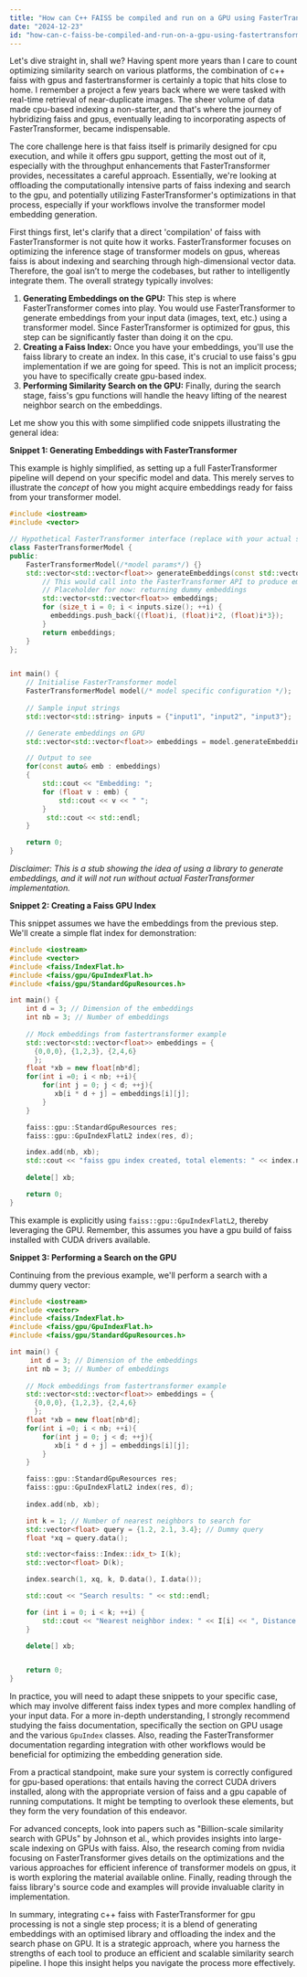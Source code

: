 ```yaml
---
title: "How can C++ FAISS be compiled and run on a GPU using FasterTransformer?"
date: "2024-12-23"
id: "how-can-c-faiss-be-compiled-and-run-on-a-gpu-using-fastertransformer"
---
```


Let's dive straight in, shall we? Having spent more years than I care to count optimizing similarity search on various platforms, the combination of c++ faiss with gpus and fastertransformer is certainly a topic that hits close to home. I remember a project a few years back where we were tasked with real-time retrieval of near-duplicate images. The sheer volume of data made cpu-based indexing a non-starter, and that's where the journey of hybridizing faiss and gpus, eventually leading to incorporating aspects of FasterTransformer, became indispensable.

The core challenge here is that faiss itself is primarily designed for cpu execution, and while it offers gpu support, getting the most out of it, especially with the throughput enhancements that FasterTransformer provides, necessitates a careful approach. Essentially, we're looking at offloading the computationally intensive parts of faiss indexing and search to the gpu, and potentially utilizing FasterTransformer's optimizations in that process, especially if your workflows involve the transformer model embedding generation.

First things first, let's clarify that a direct 'compilation' of faiss with FasterTransformer is not quite how it works. FasterTransformer focuses on optimizing the inference stage of transformer models on gpus, whereas faiss is about indexing and searching through high-dimensional vector data. Therefore, the goal isn’t to merge the codebases, but rather to intelligently integrate them. The overall strategy typically involves:

1.  **Generating Embeddings on the GPU:** This step is where FasterTransformer comes into play. You would use FasterTransformer to generate embeddings from your input data (images, text, etc.) using a transformer model. Since FasterTransformer is optimized for gpus, this step can be significantly faster than doing it on the cpu.
2.  **Creating a Faiss Index:** Once you have your embeddings, you'll use the faiss library to create an index. In this case, it's crucial to use faiss's gpu implementation if we are going for speed. This is not an implicit process; you have to specifically create gpu-based index.
3. **Performing Similarity Search on the GPU:** Finally, during the search stage, faiss's gpu functions will handle the heavy lifting of the nearest neighbor search on the embeddings.

Let me show you this with some simplified code snippets illustrating the general idea:

**Snippet 1: Generating Embeddings with FasterTransformer**

This example is highly simplified, as setting up a full FasterTransformer pipeline will depend on your specific model and data. This merely serves to illustrate the *concept* of how you might acquire embeddings ready for faiss from your transformer model.

```cpp
#include <iostream>
#include <vector>

// Hypothetical FasterTransformer interface (replace with your actual setup)
class FasterTransformerModel {
public:
    FasterTransformerModel(/*model params*/) {}
    std::vector<std::vector<float>> generateEmbeddings(const std::vector<std::string>& inputs) {
        // This would call into the FasterTransformer API to produce embeddings on GPU
        // Placeholder for now: returning dummy embeddings
        std::vector<std::vector<float>> embeddings;
        for (size_t i = 0; i < inputs.size(); ++i) {
          embeddings.push_back({(float)i, (float)i*2, (float)i*3});
        }
        return embeddings;
    }
};


int main() {
    // Initialise FasterTransformer model
    FasterTransformerModel model(/* model specific configuration */);
    
    // Sample input strings
    std::vector<std::string> inputs = {"input1", "input2", "input3"};

    // Generate embeddings on GPU
    std::vector<std::vector<float>> embeddings = model.generateEmbeddings(inputs);

    // Output to see
    for(const auto& emb : embeddings)
    {
        std::cout << "Embedding: ";
        for (float v : emb) {
            std::cout << v << " ";
        }
         std::cout << std::endl;
    }

    return 0;
}
```
*Disclaimer: This is a stub showing the idea of using a library to generate embeddings, and it will not run without actual FasterTransformer implementation.*

**Snippet 2: Creating a Faiss GPU Index**

This snippet assumes we have the embeddings from the previous step. We'll create a simple flat index for demonstration:

```cpp
#include <iostream>
#include <vector>
#include <faiss/IndexFlat.h>
#include <faiss/gpu/GpuIndexFlat.h>
#include <faiss/gpu/StandardGpuResources.h>

int main() {
    int d = 3; // Dimension of the embeddings
    int nb = 3; // Number of embeddings
    
    // Mock embeddings from fastertransformer example
    std::vector<std::vector<float>> embeddings = {
      {0,0,0}, {1,2,3}, {2,4,6}
      };
    float *xb = new float[nb*d];
    for(int i =0; i < nb; ++i){
        for(int j = 0; j < d; ++j){
           xb[i * d + j] = embeddings[i][j];
        }
    }

    faiss::gpu::StandardGpuResources res;
    faiss::gpu::GpuIndexFlatL2 index(res, d);

    index.add(nb, xb);
    std::cout << "faiss gpu index created, total elements: " << index.ntotal() << std::endl;
    
    delete[] xb;

    return 0;
}
```
This example is explicitly using `faiss::gpu::GpuIndexFlatL2`, thereby leveraging the GPU. Remember, this assumes you have a gpu build of faiss installed with CUDA drivers available.

**Snippet 3: Performing a Search on the GPU**

Continuing from the previous example, we'll perform a search with a dummy query vector:

```cpp
#include <iostream>
#include <vector>
#include <faiss/IndexFlat.h>
#include <faiss/gpu/GpuIndexFlat.h>
#include <faiss/gpu/StandardGpuResources.h>

int main() {
     int d = 3; // Dimension of the embeddings
    int nb = 3; // Number of embeddings
    
    // Mock embeddings from fastertransformer example
    std::vector<std::vector<float>> embeddings = {
      {0,0,0}, {1,2,3}, {2,4,6}
      };
    float *xb = new float[nb*d];
    for(int i =0; i < nb; ++i){
        for(int j = 0; j < d; ++j){
           xb[i * d + j] = embeddings[i][j];
        }
    }

    faiss::gpu::StandardGpuResources res;
    faiss::gpu::GpuIndexFlatL2 index(res, d);
    
    index.add(nb, xb);

    int k = 1; // Number of nearest neighbors to search for
    std::vector<float> query = {1.2, 2.1, 3.4}; // Dummy query
    float *xq = query.data();

    std::vector<faiss::Index::idx_t> I(k);
    std::vector<float> D(k);

    index.search(1, xq, k, D.data(), I.data());

    std::cout << "Search results: " << std::endl;

    for (int i = 0; i < k; ++i) {
        std::cout << "Nearest neighbor index: " << I[i] << ", Distance: " << D[i] << std::endl;
    }

    delete[] xb;


    return 0;
}
```

In practice, you will need to adapt these snippets to your specific case, which may involve different faiss index types and more complex handling of your input data. For a more in-depth understanding, I strongly recommend studying the faiss documentation, specifically the section on GPU usage and the various `GpuIndex` classes. Also, reading the FasterTransformer documentation regarding integration with other workflows would be beneficial for optimizing the embedding generation side.

From a practical standpoint, make sure your system is correctly configured for gpu-based operations: that entails having the correct CUDA drivers installed, along with the appropriate version of faiss and a gpu capable of running computations. It might be tempting to overlook these elements, but they form the very foundation of this endeavor.

For advanced concepts, look into papers such as "Billion-scale similarity search with GPUs" by Johnson et al., which provides insights into large-scale indexing on GPUs with faiss. Also, the research coming from nvidia focusing on FasterTransformer gives details on the optimizations and the various approaches for efficient inference of transformer models on gpus, it is worth exploring the material available online. Finally, reading through the faiss library's source code and examples will provide invaluable clarity in implementation.

In summary, integrating c++ faiss with FasterTransformer for gpu processing is not a single step process; it is a blend of generating embeddings with an optimised library and offloading the index and the search phase on GPU. It is a strategic approach, where you harness the strengths of each tool to produce an efficient and scalable similarity search pipeline. I hope this insight helps you navigate the process more effectively.
